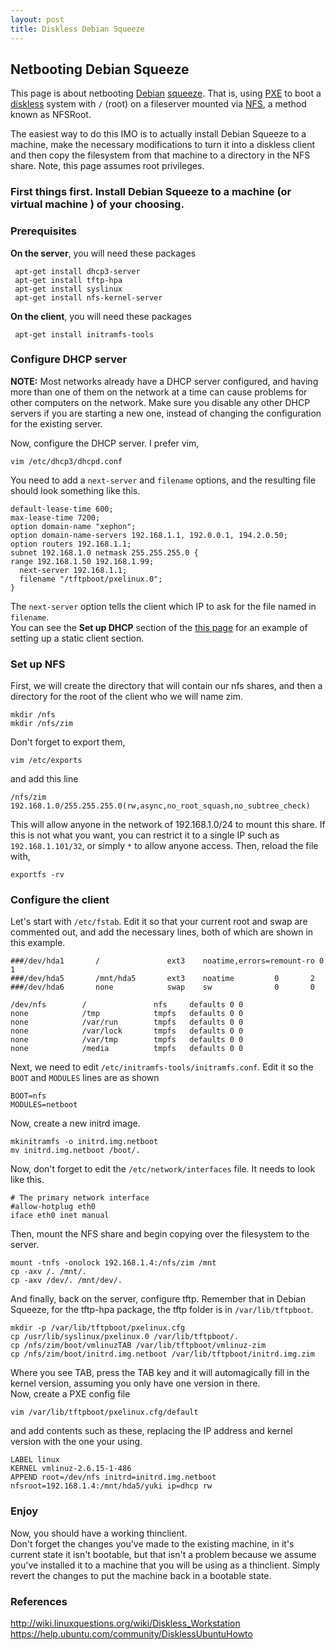 ```yaml
---
layout: post
title: Diskless Debian Squeeze
---
```


## Netbooting Debian Squeeze  
This page is about netbooting [Debian](http://www.debian.org/) [squeeze](http://www.debian.org/releases/squeeze/).  That is, using [PXE](https://secure.wikimedia.org/wikipedia/en/wiki/Preboot_Execution_Environment) to boot a [diskless](https://secure.wikimedia.org/wikipedia/en/wiki/Diskless_node) system with `/` (root) on a fileserver mounted via [NFS](https://secure.wikimedia.org/wikipedia/en/wiki/NFS), a method known as NFSRoot.  

The easiest way to do this IMO is to actually install Debian Squeeze to a machine, make the necessary modifications to turn it into a diskless client and then copy the filesystem from that machine to a directory in the NFS share.  Note, this page assumes root privileges.

### First things first.  Install Debian Squeeze to a machine (or virtual machine ) of your choosing.  

### Prerequisites  

**On the server**, you will need these packages   

     apt-get install dhcp3-server  
     apt-get install tftp-hpa  
     apt-get install syslinux  
     apt-get install nfs-kernel-server  

**On the client**, you will need these packages

     apt-get install initramfs-tools

### Configure DHCP server 

   **NOTE:** 
Most networks already have a DHCP server configured, and having more than one of them on the network at a time can cause problems for other computers on the network. Make sure you disable any other DHCP servers if you are starting a new one, instead of changing the configuration for the existing server.  

Now, configure the DHCP server.  I prefer vim,

    vim /etc/dhcp3/dhcpd.conf 

You need to add a `next-server` and `filename` options, and the resulting file should look something like this.  

    default-lease-time 600;  
    max-lease-time 7200;  
    option domain-name "xephon";  
    option domain-name-servers 192.168.1.1, 192.0.0.1, 194.2.0.50;  
    option routers 192.168.1.1;  
    subnet 192.168.1.0 netmask 255.255.255.0 {  
    range 192.168.1.50 192.168.1.99;  
      next-server 192.168.1.1;
      filename "/tftpboot/pxelinux.0";  
    }  

The `next-server` option tells the client which IP to ask for the file named in `filename`.  
You can see the **Set up DHCP** section of the [this page](http://wiki.linuxquestions.org/wiki/Diskless_Workstation) for an example of setting up a static client section.

### Set up NFS  
First, we will create the directory that will contain our nfs shares, and then a directory for the root of the client who we will name zim.  
  
    mkdir /nfs  
    mkdir /nfs/zim  

Don't forget to export them,

`vim /etc/exports`  

and add this line

`/nfs/zim 192.168.1.0/255.255.255.0(rw,async,no_root_squash,no_subtree_check)`

This will allow anyone in the network of 192.168.1.0/24 to mount this share.  If this is not what you want, you can restrict it to a single IP such as `192.168.1.101/32`, or simply `*` to allow anyone access. Then, reload the file with,  

`exportfs -rv`  

### Configure the client  

Let's start with `/etc/fstab`.  Edit it so that your current root and swap are commented out, and add the necessary lines, both of which are shown in this example.  

    ###/dev/hda1       /               ext3    noatime,errors=remount-ro 0       1
    ###/dev/hda5       /mnt/hda5       ext3    noatime         0       2
    ###/dev/hda6       none            swap    sw              0       0

    /dev/nfs        /               nfs     defaults 0 0
    none            /tmp            tmpfs   defaults 0 0
    none            /var/run        tmpfs   defaults 0 0
    none            /var/lock       tmpfs   defaults 0 0
    none            /var/tmp        tmpfs   defaults 0 0
    none            /media          tmpfs   defaults 0 0

Next, we need to edit `/etc/initramfs-tools/initramfs.conf`.  Edit it so the `BOOT` and `MODULES` lines are as shown  

    BOOT=nfs
    MODULES=netboot

Now, create a new initrd image.

    mkinitramfs -o initrd.img.netboot
    mv initrd.img.netboot /boot/.

Now, don't forget to edit the `/etc/network/interfaces` file. It needs to look like this.  

    # The primary network interface  
    #allow-hotplug eth0  
    iface eth0 inet manual  

Then, mount the NFS share and begin copying over the filesystem to the server.  

    mount -tnfs -onolock 192.168.1.4:/nfs/zim /mnt   
    cp -axv /. /mnt/.  
    cp -axv /dev/. /mnt/dev/.  

And finally, back on the server, configure tftp.  Remember that in Debian Squeeze, for the tftp-hpa package,
the tftp folder is in `/var/lib/tftpboot`.  

    mkdir -p /var/lib/tftpboot/pxelinux.cfg  
    cp /usr/lib/syslinux/pxelinux.0 /var/lib/tftpboot/.  
    cp /nfs/zim/boot/vmlinuzTAB /var/lib/tftpboot/vmlinuz-zim  
    cp /nfs/zim/boot/initrd.img.netboot /var/lib/tftpboot/initrd.img.zim  

Where you see TAB, press the TAB key and it will automagically fill in the kernel version, assuming you only have one version in there.  
Now, create a PXE config file

    vim /var/lib/tftpboot/pxelinux.cfg/default

and add contents such as these, replacing the IP address and kernel version with the one your using.

    LABEL linux
    KERNEL vmlinuz-2.6.15-1-486
    APPEND root=/dev/nfs initrd=initrd.img.netboot nfsroot=192.168.1.4:/mnt/hda5/yuki ip=dhcp rw

### Enjoy

Now, you should have a working thinclient.  
Don't forget the changes you've made to the existing machine, in it's current state it isn't bootable, but that isn't a problem because we assume you've installed it to a machine that you will be using as a thinclient.  Simply revert the changes to put the machine back in a bootable state.

### References

http://wiki.linuxquestions.org/wiki/Diskless_Workstation  
https://help.ubuntu.com/community/DisklessUbuntuHowto  

